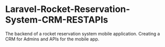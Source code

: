 # Laravel-Rocket-Reservation-System-CRM-RESTAPIs
The backend of a rocket reservation system mobile application. Creating a CRM for Admins and APIs for the mobile app.
